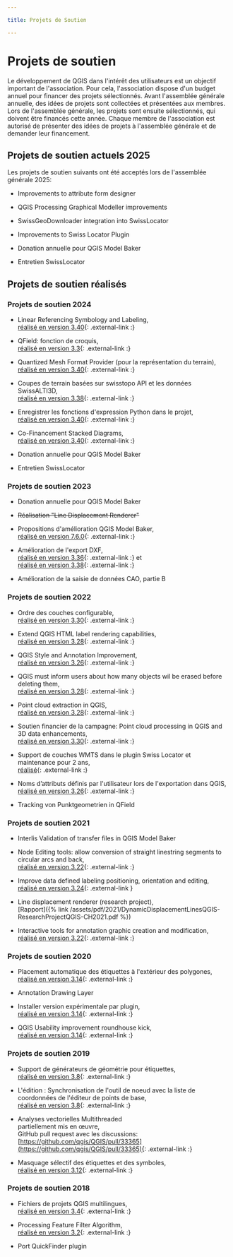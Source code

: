 ```yaml
---

title: Projets de Soutien

---
```


# Projets de soutien

Le développement de QGIS dans l'intérêt des utilisateurs est un objectif important
de l'association. Pour cela, l'association dispose d'un budget annuel pour financer
des projets sélectionnés. Avant l'assemblée générale annuelle, des idées de projets
sont collectées et présentées aux membres. Lors de l'assemblée générale, les projets
sont ensuite sélectionnés, qui doivent être financés cette année. Chaque membre
de l'association est autorisé de présenter des idées de projets à l'assemblée générale
et de demander leur financement.

## Projets de soutien actuels 2025

Les projets de soutien suivants ont été acceptés lors de l'assemblée générale 2025:

* Improvements to attribute form designer

* QGIS Processing Graphical Modeller improvements

* SwissGeoDownloader integration into SwissLocator

* Improvements to Swiss Locator Plugin

* Donation annuelle pour QGIS Model Baker

* Entretien SwissLocator

## Projets de soutien réalisés

### Projets de soutien 2024

* Linear Referencing Symbology and Labeling,<br/>
  [réalisé en version 3.40](https://www.qgis.org/project/visual-changelogs/visualchangelog340/#feature-add-linear-referencing-symbol-layer-type){: .external-link :}

* QField: fonction de croquis,<br/>
  [réalisé en version 3.3](https://www.opengis.ch/2024/06/11/qfield-3-3-darien-it-is-just-the-beginning/){: .external-link :}

* Quantized Mesh Format Provider (pour la représentation du terrain),<br/>
  [réalisé en version 3.40](https://www.qgis.org/project/visual-changelogs/visualchangelog340/#feature-add-gui-for-adding-quantized-mesh-layers){: .external-link :}

* Coupes de terrain basées sur swisstopo API et les données SwissALTI3D,<br/>
  [réalisé en version 3.38](https://www.opengis.ch/de/2024/06/25/swiss-locator-plugin-3-0-is-here-with-exciting-features/){: .external-link :}

* Enregistrer les fonctions d'expression Python dans le projet,<br/>
  [réalisé en version 3.40](https://qgis.org/project/visual-changelogs/visualchangelog340/#feature-allow-users-to-save-expression-functions-in-qgis-project-file){: .external-link :}

* Co-Financement Stacked Diagrams,<br/>
  [réalisé en version 3.40](https://qgis.org/project/visual-changelogs/visualchangelog340/#feature-introduce-stacked-diagrams){: .external-link :}

* Donation annuelle pour QGIS Model Baker

* Entretien SwissLocator

### Projets de soutien 2023

* Donation annuelle pour QGIS Model Baker

* <s>Réalisation "Line Displacement Renderer"</s>

* Propositions d'amélioration QGIS Model Baker,<br/>
  [réalisé en version 7.6.0](https://github.com/opengisch/QgisModelBaker/releases/tag/v7.6.0){: .external-link :}
  
* Amélioration de l'export DXF,<br/>
  [réalisé en version 3.36](https://qgis.org/en/site/forusers/visualchangelog336/index.html#feature-improved-export-layers-to-dxf-algorithm){: .external-link :} et<br/>
  [réalisé en version 3.38](https://www.opengis.ch/de/2024/05/13/qgis-dxf-export-enhancements/){: .external-link :}

* Amélioration de la saisie de données CAO, partie B

### Projets de soutien 2022

* Ordre des couches configurable,<br/>
  [réalisé en version 3.30](https://qgis.org/en/site/forusers/visualchangelog330/index.html#feature-new-layer-ordering-improvements){: .external-link :}

* Extend QGIS HTML label rendering capabilities,<br/>
  [réalisé en version 3.28](https://qgis.org/en/site/forusers/visualchangelog328/index.html#feature-add-support-for-html-bold-italic-font-size-and-font-family-to-labelling){: .external-link :}

* QGIS Style and Annotation Improvement,<br/>
  [réalisé en version 3.26](https://qgis.org/en/site/forusers/visualchangelog326/index.html#feature-project-style-databases-support){: .external-link :}

* QGIS must inform users about how many objects wil be erased before deleting them,<br/>
  [réalisé en version 3.28](https://qgis.org/en/site/forusers/visualchangelog328/index.html#feature-ask-for-confirmation-when-deleting-features){: .external-link :}

* Point cloud extraction in QGIS,<br/>
  [réalisé en version 3.28](https://qgis.org/en/site/forusers/visualchangelog328/index.html#feature-point-cloud-layer-export){: .external-link :}

* Soutien financier de la campagne: Point cloud processing in QGIS and 3D data enhancements,<br/>
  [réalisé en version 3.30](https://www.lutraconsulting.co.uk/blog/2023/03/07/pointcloud-qgis-cf3-update1/){: .external-link :}

* Support de couches WMTS dans le plugin Swiss Locator et maintenance pour 2 ans,<br/>
  [réalisé](https://www.opengis.ch/de/2023/06/13/unterstutzung-fur-wmts-in-qgis-swiss-locator/){: .external-link :}

* Noms d’attributs définis par l'utilisateur lors de l'exportation dans QGIS,<br/>
  [réalisé en version 3.26](https://qgis.org/en/site/forusers/visualchangelog326/index.html#feature-user-defined-field-names-in-export){: .external-link :}

* Tracking von Punktgeometrien in QField

### Projets de soutien 2021

* Interlis Validation of transfer files in QGIS Model Baker

* Node Editing tools: allow conversion of straight linestring segments to circular
  arcs and back,<br/>
  [réalisé en version 3.22](https://qgis.org/en/site/forusers/visualchangelog322/index.html#feature-convert-to-curve-with-vertex-tool){: .external-link :}

* Improve data defined labeling positioning, orientation and editing,<br/>
  [réalisé en version 3.24](https://qgis.org/en/site/forusers/visualchangelog324/index.html#feature-data-defined-label-positions-by-point-geometries){: .external-link }

* Line displacement renderer (research project),<br/>
  [Rapport]({% link /assets/pdf/2021/DynamicDisplacementLinesQGIS-ResearchProjectQGIS-CH2021.pdf %})

* Interactive tools for annotation graphic creation and modification,<br/>
  [réalisé en version 3.22](https://qgis.org/en/site/forusers/visualchangelog322/index.html#annotations){: .external-link :}

### Projets de soutien 2020

* Placement automatique des étiquettes à l'extérieur des polygones,<br/>
  [réalisé en version 3.14](https://qgis.org/en/site/forusers/visualchangelog314/index.html#feature-automatic-placement-of-labels-outside-polygons){: .external-link :}

* Annotation Drawing Layer

* Installer version expérimentale par plugin,<br/>
  [réalisé en version 3.14](https://qgis.org/en/site/forusers/visualchangelog314/index.html#feature-allow-users-to-install-stable-or-experimental-plugins){: .external-link :}

* QGIS Usability improvement roundhouse kick,<br/>
  [réalisé en version 3.14](https://qgis.org/en/site/forusers/visualchangelog314/index.html#feature-allow-the-drag-and-drop-of-a-layer-across-several-qgis-instances){: .external-link :}

### Projets de soutien 2019

* Support de générateurs de géométrie pour étiquettes,<br/>
  [réalisé en version 3.8](https://qgis.org/en/site/forusers/visualchangelog38/#feature-geometry-generators-for-labeling){: .external-link :}

* L'édition : Synchronisation de l'outil de noeud avec la liste de coordonnées
  de l'éditeur de points de base,<br/>
  [réalisé en version 3.8](https://qgis.org/en/site/forusers/visualchangelog38/#feature-improvements-in-the-vertex-editor){: .external-link :}

* Analyses vectorielles Multithreaded<br/>
  partiellement mis en œuvre,<br/>
  GitHub pull request avec les discussions:
  [https://github.com/qgis/QGIS/pull/33365](https://github.com/qgis/QGIS/pull/33365){: .external-link :}

* Masquage sélectif des étiquettes et des symboles,<br/>
  [réalisé en version 3.12](https://github.com/qgis/QGIS/pull/30747){: .external-link :}

### Projets de soutien 2018

* Fichiers de projets QGIS multilingues,<br/>
  [réalisé en version 3.4](https://www.opengis.ch/de/2018/09/11/qgis-speaks-a-lot-of-languages/){: .external-link :}

* Processing Feature Filter Algorithm,<br/>
  [réalisé en version 3.2](https://qgis.org/en/site/forusers/visualchangelog32/index.html#feature-feature-filter-algorithm-for-processing-models){: .external-link :}

* Port QuickFinder plugin<br/>
